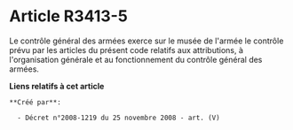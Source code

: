 # Article R3413-5

Le contrôle général des armées exerce sur le musée de l'armée le contrôle prévu par les articles du présent code relatifs aux
attributions, à l'organisation générale et au fonctionnement du contrôle général des armées.

**Liens relatifs à cet article**

	**Créé par**:

	  - Décret n°2008-1219 du 25 novembre 2008 - art. (V)
